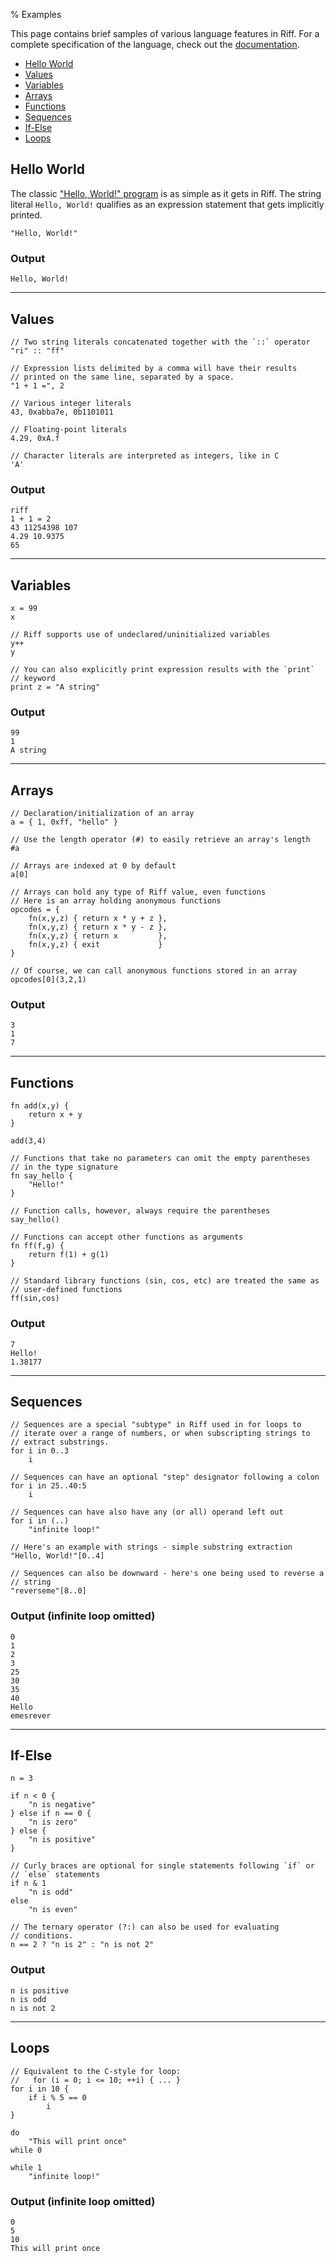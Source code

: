 % Examples

This page contains brief samples of various language features in Riff.
For a complete specification of the language, check out the
[documentation](../doc).

- [Hello World](#hello-world)
- [Values](#values)
- [Variables](#variables)
- [Arrays](#arrays)
- [Functions](#functions)
- [Sequences](#sequences)
- [If-Else](#if-else)
- [Loops](#loops)

## Hello World

The classic ["Hello,
World!" program](https://en.wikipedia.org/wiki/%22Hello,_World!%22_program)
is as simple as it gets in Riff. The string literal `Hello, World!`
qualifies as an expression statement that gets implicitly printed.

```riff
"Hello, World!"
```

### Output

```
Hello, World!
```

---

## Values

```riff
// Two string literals concatenated together with the `::` operator
"ri" :: "ff"

// Expression lists delimited by a comma will have their results
// printed on the same line, separated by a space.
"1 + 1 =", 2

// Various integer literals
43, 0xabba7e, 0b1101011

// Floating-point literals
4.29, 0xA.f

// Character literals are interpreted as integers, like in C
'A'
```

### Output

```
riff
1 + 1 = 2
43 11254398 107
4.29 10.9375
65
```

---

## Variables

```riff
x = 99
x

// Riff supports use of undeclared/uninitialized variables
y++
y

// You can also explicitly print expression results with the `print`
// keyword
print z = "A string"
```

### Output

```
99
1
A string
```

---

## Arrays

```riff
// Declaration/initialization of an array
a = { 1, 0xff, "hello" }

// Use the length operator (#) to easily retrieve an array's length
#a

// Arrays are indexed at 0 by default
a[0]

// Arrays can hold any type of Riff value, even functions
// Here is an array holding anonymous functions
opcodes = {
    fn(x,y,z) { return x * y + z },
    fn(x,y,z) { return x * y - z },
    fn(x,y,z) { return x         },
    fn(x,y,z) { exit             }
}

// Of course, we can call anonymous functions stored in an array
opcodes[0](3,2,1)
```

### Output

```
3
1
7
```

---

## Functions

```riff
fn add(x,y) {
    return x + y
}

add(3,4)

// Functions that take no parameters can omit the empty parentheses
// in the type signature
fn say_hello {
    "Hello!"
}

// Function calls, however, always require the parentheses
say_hello()

// Functions can accept other functions as arguments
fn ff(f,g) {
    return f(1) + g(1)
}

// Standard library functions (sin, cos, etc) are treated the same as
// user-defined functions
ff(sin,cos)
```

### Output

```
7
Hello!
1.38177
```

---

## Sequences

```riff
// Sequences are a special "subtype" in Riff used in for loops to
// iterate over a range of numbers, or when subscripting strings to
// extract substrings.
for i in 0..3
    i

// Sequences can have an optional "step" designator following a colon
for i in 25..40:5
    i

// Sequences can have also have any (or all) operand left out
for i in (..)
    "infinite loop!"

// Here's an example with strings - simple substring extraction
"Hello, World!"[0..4]

// Sequences can also be downward - here's one being used to reverse a
// string
"reverseme"[8..0]
```

### Output (infinite loop omitted)

```
0
1
2
3
25
30
35
40
Hello
emesrever
```

---

## If-Else

```riff
n = 3

if n < 0 {
    "n is negative"
} else if n == 0 {
    "n is zero"
} else {
    "n is positive"
}

// Curly braces are optional for single statements following `if` or
// `else` statements
if n & 1
    "n is odd"
else
    "n is even"

// The ternary operator (?:) can also be used for evaluating
// conditions.
n == 2 ? "n is 2" : "n is not 2"
```

### Output

```
n is positive
n is odd
n is not 2
```

---

## Loops

```riff
// Equivalent to the C-style for loop:
//   for (i = 0; i <= 10; ++i) { ... }
for i in 10 {
    if i % 5 == 0
        i
}

do
    "This will print once"
while 0

while 1
    "infinite loop!"
```

### Output (infinite loop omitted)

```
0
5
10
This will print once
```
